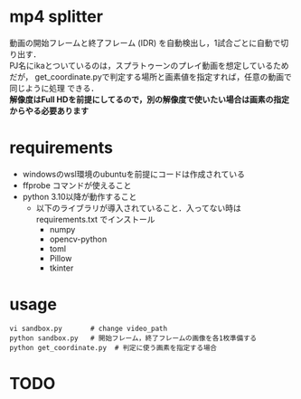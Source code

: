 # mp4 splitter

動画の開始フレームと終了フレーム (IDR) を自動検出し，1試合ごとに自動で切り出す．  
PJ名にikaとついているのは，スプラトゥーンのプレイ動画を想定しているためだが，
get_coordinate.pyで判定する場所と画素値を指定すれば，任意の動画で同じように処理
できる．  
**解像度はFull HDを前提にしてるので，別の解像度で使いたい場合は画素の指定からやる必要あります**

# requirements

- windowsのwsl環境のubuntuを前提にコードは作成されている
- ffprobe コマンドが使えること
- python 3.10以降が動作すること
    - 以下のライブラリが導入されていること．入ってない時は requirements.txt でインストール
        - numpy
        - opencv-python
        - toml
        - Pillow
        - tkinter

# usage

```shell
vi sandbox.py       # change video_path
python sandbox.py   # 開始フレーム，終了フレームの画像を各1枚準備する
python get_coordinate.py  # 判定に使う画素を指定する場合
```

# TODO

